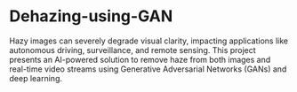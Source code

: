 # Dehazing-using-GAN
Hazy images can severely degrade visual clarity, impacting applications like autonomous driving, surveillance, and remote sensing. This project presents an AI-powered solution to remove haze from both images and real-time video streams using Generative Adversarial Networks (GANs) and deep learning.
